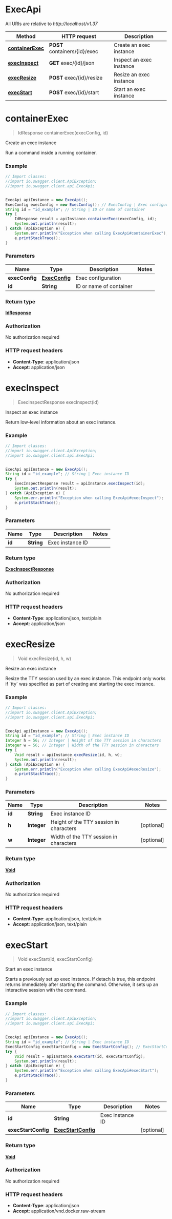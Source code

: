 # ExecApi

All URIs are relative to *http://localhost/v1.37*

Method | HTTP request | Description
------------- | ------------- | -------------
[**containerExec**](ExecApi.md#containerExec) | **POST** containers/{id}/exec | Create an exec instance
[**execInspect**](ExecApi.md#execInspect) | **GET** exec/{id}/json | Inspect an exec instance
[**execResize**](ExecApi.md#execResize) | **POST** exec/{id}/resize | Resize an exec instance
[**execStart**](ExecApi.md#execStart) | **POST** exec/{id}/start | Start an exec instance


<a name="containerExec"></a>
# **containerExec**
> IdResponse containerExec(execConfig, id)

Create an exec instance

Run a command inside a running container.

### Example
```java
// Import classes:
//import io.swagger.client.ApiException;
//import io.swagger.client.api.ExecApi;


ExecApi apiInstance = new ExecApi();
ExecConfig execConfig = new ExecConfig(); // ExecConfig | Exec configuration
String id = "id_example"; // String | ID or name of container
try {
    IdResponse result = apiInstance.containerExec(execConfig, id);
    System.out.println(result);
} catch (ApiException e) {
    System.err.println("Exception when calling ExecApi#containerExec");
    e.printStackTrace();
}
```

### Parameters

Name | Type | Description  | Notes
------------- | ------------- | ------------- | -------------
 **execConfig** | [**ExecConfig**](ExecConfig.md)| Exec configuration |
 **id** | **String**| ID or name of container |

### Return type

[**IdResponse**](IdResponse.md)

### Authorization

No authorization required

### HTTP request headers

 - **Content-Type**: application/json
 - **Accept**: application/json

<a name="execInspect"></a>
# **execInspect**
> ExecInspectResponse execInspect(id)

Inspect an exec instance

Return low-level information about an exec instance.

### Example
```java
// Import classes:
//import io.swagger.client.ApiException;
//import io.swagger.client.api.ExecApi;


ExecApi apiInstance = new ExecApi();
String id = "id_example"; // String | Exec instance ID
try {
    ExecInspectResponse result = apiInstance.execInspect(id);
    System.out.println(result);
} catch (ApiException e) {
    System.err.println("Exception when calling ExecApi#execInspect");
    e.printStackTrace();
}
```

### Parameters

Name | Type | Description  | Notes
------------- | ------------- | ------------- | -------------
 **id** | **String**| Exec instance ID |

### Return type

[**ExecInspectResponse**](ExecInspectResponse.md)

### Authorization

No authorization required

### HTTP request headers

 - **Content-Type**: application/json, text/plain
 - **Accept**: application/json

<a name="execResize"></a>
# **execResize**
> Void execResize(id, h, w)

Resize an exec instance

Resize the TTY session used by an exec instance. This endpoint only works if &#x60;tty&#x60; was specified as part of creating and starting the exec instance.

### Example
```java
// Import classes:
//import io.swagger.client.ApiException;
//import io.swagger.client.api.ExecApi;


ExecApi apiInstance = new ExecApi();
String id = "id_example"; // String | Exec instance ID
Integer h = 56; // Integer | Height of the TTY session in characters
Integer w = 56; // Integer | Width of the TTY session in characters
try {
    Void result = apiInstance.execResize(id, h, w);
    System.out.println(result);
} catch (ApiException e) {
    System.err.println("Exception when calling ExecApi#execResize");
    e.printStackTrace();
}
```

### Parameters

Name | Type | Description  | Notes
------------- | ------------- | ------------- | -------------
 **id** | **String**| Exec instance ID |
 **h** | **Integer**| Height of the TTY session in characters | [optional]
 **w** | **Integer**| Width of the TTY session in characters | [optional]

### Return type

[**Void**](.md)

### Authorization

No authorization required

### HTTP request headers

 - **Content-Type**: application/json, text/plain
 - **Accept**: application/json, text/plain

<a name="execStart"></a>
# **execStart**
> Void execStart(id, execStartConfig)

Start an exec instance

Starts a previously set up exec instance. If detach is true, this endpoint returns immediately after starting the command. Otherwise, it sets up an interactive session with the command.

### Example
```java
// Import classes:
//import io.swagger.client.ApiException;
//import io.swagger.client.api.ExecApi;


ExecApi apiInstance = new ExecApi();
String id = "id_example"; // String | Exec instance ID
ExecStartConfig execStartConfig = new ExecStartConfig(); // ExecStartConfig | 
try {
    Void result = apiInstance.execStart(id, execStartConfig);
    System.out.println(result);
} catch (ApiException e) {
    System.err.println("Exception when calling ExecApi#execStart");
    e.printStackTrace();
}
```

### Parameters

Name | Type | Description  | Notes
------------- | ------------- | ------------- | -------------
 **id** | **String**| Exec instance ID |
 **execStartConfig** | [**ExecStartConfig**](ExecStartConfig.md)|  | [optional]

### Return type

[**Void**](.md)

### Authorization

No authorization required

### HTTP request headers

 - **Content-Type**: application/json
 - **Accept**: application/vnd.docker.raw-stream

